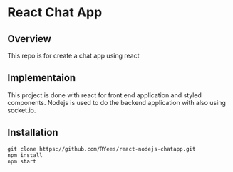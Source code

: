# React Chat App

## Overview
This repo is for create a chat app using react

## Implementaion
This project is done with react for front end application and styled components. Nodejs is used to do the backend application with also using socket.io.

## Installation
    git clone https://github.com/RYees/react-nodejs-chatapp.git
    npm install
    npm start
